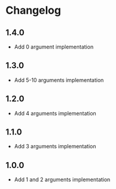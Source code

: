 # Changelog

## 1.4.0
- Add 0 argument implementation

## 1.3.0
- Add 5-10 arguments implementation

## 1.2.0
- Add 4 arguments implementation

## 1.1.0
- Add 3 arguments implementation

## 1.0.0
- Add 1 and 2 arguments implementation

